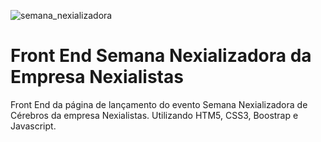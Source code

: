 ![semana_nexializadora](https://user-images.githubusercontent.com/47859496/60739760-8253e800-9f39-11e9-99c6-88ffb72892d9.png)
# Front End Semana Nexializadora da Empresa Nexialistas
Front End da página de lançamento do evento Semana Nexializadora de Cérebros da empresa Nexialistas. Utilizando HTM5, CSS3, Boostrap e Javascript.

